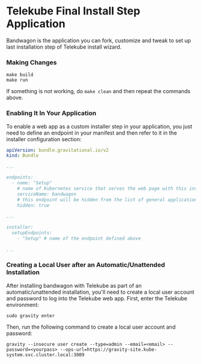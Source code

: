 # Telekube Final Install Step Application

Bandwagon is the application you can fork, customize and tweak to set up last installation step of Telekube install wizard.

### Making Changes

```
make build
make run
```

If something is not working, do `make clean` and then repeat the commands above.

### Enabling It In Your Application

To enable a web app as a custom installer step in your application, you just need to define an endpoint in 
your manifest and then refer to it in the installer configuration section:

```yaml
apiVersion: bundle.gravitational.io/v2
kind: Bundle

...

endpoints:
  - name: "Setup"
    # name of Kubernetes service that serves the web page with this install step
    serviceName: bandwagon
    # this endpoint will be hidden from the list of general application endpoints
    hidden: true
    
...

installer:
  setupEndpoints:
    - "Setup" # name of the endpoint defined above
    
...
```

### Creating a Local User after an Automatic/Unattended Installation

After installing bandwagon with Telekube as part of an automatic/unattended installation, you'll need to create a local user account and password to log into the Telekube web app. First, enter the Telekube environment:

```
sudo gravity enter
```

Then, run the following command to create a local user account and password:

```
gravity --insecure user create --type=admin --email=<email> --password=<yourpass> --ops-url=https://gravity-site.kube-system.svc.cluster.local:3009
```

